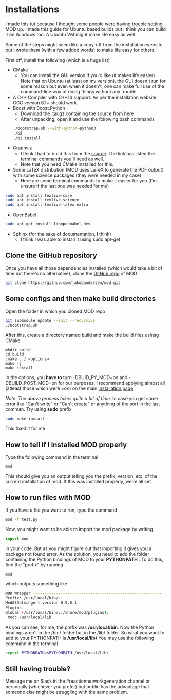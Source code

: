 # Installations
I made this tut because I thought some people were having trouble setting MOD up. I made this guide for Ubuntu based builds but I think you can build it on Windows too. A Ubuntu VM might make life easy as well.

Some of the steps might seem like a copy-off from the installation website but I wrote them (with a few added words) to make life easy for others.

First off, install the following (which is a huge list)
* CMake
    * You can install the GUI version if you'd like (it makes life easier). Note that on Ubuntu (at least on my version), the GUI doesn't run for some reason but even when it doesn't, one can make full use of the command-line way of doing things without any trouble.
* A C++ Compiler with C++14 support. As per the installation website, GCC version 6.1+ should work.
* Boost with Boost.Python
    * Download the .tar.gz containing the source from [here](https://www.boost.org/)
    * After unpacking, open it and use the following bash commands
    ```bash
  ./bootstrap.sh --with-python=python3
  ./b2
  ./b2 install
    ```
* Graphviz
    * I think I had to build this from the [source](https://graphviz.gitlab.io/_pages/Download/Download_source.html). The link has listed the terminal commands you'll need as well.
    * Note that you need CMake installed for this.
* Some LaTeX distribution (MOD uses LaTeX to generate the PDF output) with some science packages (they were needed in my case)
    * Here are some terminal commands to make it easier for you (I'm unsure if the last one was needed for me)
```bash
sudo apt install texlive-core
sudo apt install texlive-science
sudo apt install texlive-latex-extra
```
* OpenBabel
```bash
sudo apt-get install libopenbabel-dev
```
* Sphinx (for the sake of documentation, I think)
    * I think I was able to install it using sudo apt-get

## Clone the GitHub repository
Once you have all those dependencies installed (which would take a bit of time but there's no alternative), clone the [GitHub repo](https://github.com/jakobandersen/mod) of MOD

```bash
git clone https://github.com/jakobandersen/mod.git
```
## Some configs and then make build directories
Open the folder in which you cloned MOD repo 
```bash
git submodule update --init --recursive
./bootstrap.sh
```

After this, create a directory named build and make the build files usinsg CMake
```nashorn js
mkdir build
cd build
cmake ../ <options>
make -j 
make install
```
In the options, you **have to** turn -DBUID_PY_MOD=on and -DBUILD_POST_MOD=on for our purposes. I recommend applying almost all (atleast those which were =on) on the main [installation page](http://jakobandersen.github.io/mod/installation.html)

*Note: The above process takes quite a bit of time.*
In case you get some error like "Can't write" or "Can't create" or anything of the sort in the last comman. Try using **sudo** prefix

```bash
sudo make install
```
This fixed it for me
## How to tell if I installed MOD properly
Type the following command in the terminal
```nashorn js
mod
```
This should give you an output telling you the prefix, version, etc. of the current installation of mod. If this was installed properly, we're all set.

## How to run files with MOD
If you have a file you want to run, type the command
```bash
mod -f test.py 
```

Now, you might want to be able to import the mod package by writing
```python
import mod
```
in your code. But as you might figure out that importing it gives you a package not found error. As the solution, you need to add the folder containing the Python bindings of MOD to your **PYTHONPATH**
. To do this, find the "prefix" by running 
```bash
mod
```
which outputs something like
```bash
MØD Wrapper --------------------------------------------------------
Prefix: /usr/local/bin/..
MedØlDatschgerl version 0.9.0.1
Plugins ------------------------------------------------------------
Global (/usr/local/bin/../share/mod/plugins):
 mod: /usr/local/lib
```
As you can see, for me, the prefix was **/usr/local/bin**. Now the Python bindings aren't in the /bin/ folder but in the /lib/ folder.
So what you want to add to your PYTHONPATH is **/usr/local/lib/**
You may use the following command in the terminal
```bash
export PYTHONPATH=$PYTHONPATH:/usr/local/lib/
```

## Still having trouble?
Message me on Slack in the #reactionnetworkgeneration channel or personally (whichever you prefer) but public has the advantage that someone else might be struggling with the same problem.